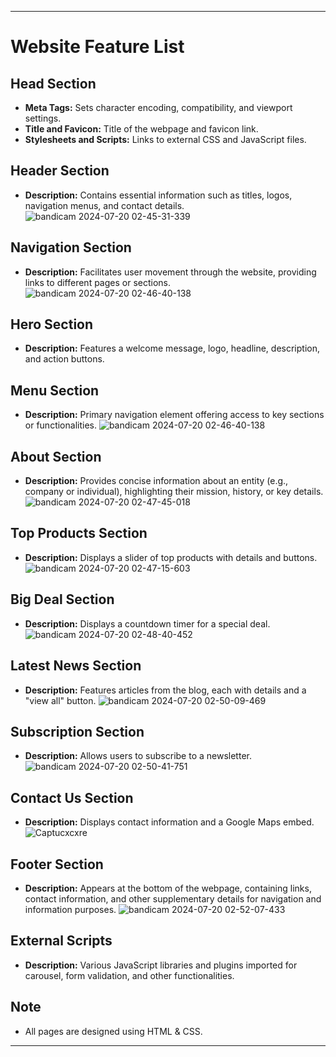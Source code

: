 

---

# Website Feature List

## Head Section
- **Meta Tags:** Sets character encoding, compatibility, and viewport settings.
- **Title and Favicon:** Title of the webpage and favicon link.
- **Stylesheets and Scripts:** Links to external CSS and JavaScript files.

## Header Section
- **Description:** Contains essential information such as titles, logos, navigation menus, and contact details.
  ![bandicam 2024-07-20 02-45-31-339](https://github.com/user-attachments/assets/e39f4e67-d232-4b72-aa00-59ba0d4a66c7)


## Navigation Section
- **Description:** Facilitates user movement through the website, providing links to different pages or sections.
  ![bandicam 2024-07-20 02-46-40-138](https://github.com/user-attachments/assets/b95b1f43-897f-46c2-83d5-9d13c6f70ea4)


## Hero Section
- **Description:** Features a welcome message, logo, headline, description, and action buttons.

## Menu Section
- **Description:** Primary navigation element offering access to key sections or functionalities.
  ![bandicam 2024-07-20 02-46-40-138](https://github.com/user-attachments/assets/e828fa92-d7af-4208-88fe-ec4d1e7e0e1b)


## About Section
- **Description:** Provides concise information about an entity (e.g., company or individual), highlighting their mission, history, or key details.
  ![bandicam 2024-07-20 02-47-45-018](https://github.com/user-attachments/assets/c35d42a0-7e1c-4df9-88fb-4b5af4f57d18)


## Top Products Section
- **Description:** Displays a slider of top products with details and buttons.
  ![bandicam 2024-07-20 02-47-15-603](https://github.com/user-attachments/assets/d89bb03e-1509-4978-9f4d-bbbf5f179f8b)


## Big Deal Section
- **Description:** Displays a countdown timer for a special deal.
  ![bandicam 2024-07-20 02-48-40-452](https://github.com/user-attachments/assets/83e286f5-6b28-4ab9-ac74-c601e35d1e39)


## Latest News Section
- **Description:** Features articles from the blog, each with details and a "view all" button.
  ![bandicam 2024-07-20 02-50-09-469](https://github.com/user-attachments/assets/5309eaf2-b903-43e2-9638-64d00a1f1de4)


## Subscription Section
- **Description:** Allows users to subscribe to a newsletter.
  ![bandicam 2024-07-20 02-50-41-751](https://github.com/user-attachments/assets/6316f776-1388-4d99-8929-1f57e891f7e6)


## Contact Us Section
- **Description:** Displays contact information and a Google Maps embed.
  ![Captucxcxre](https://github.com/user-attachments/assets/a0e6f729-7629-4aa5-9ba5-8d25fbaf03d9)


## Footer Section
- **Description:** Appears at the bottom of the webpage, containing links, contact information, and other supplementary details for navigation and information purposes.
  ![bandicam 2024-07-20 02-52-07-433](https://github.com/user-attachments/assets/0d4f4d21-8c6c-49dc-8a0a-fb17d2b4f425)


## External Scripts
- **Description:** Various JavaScript libraries and plugins imported for carousel, form validation, and other functionalities.

## Note
- All pages are designed using HTML & CSS.

---


